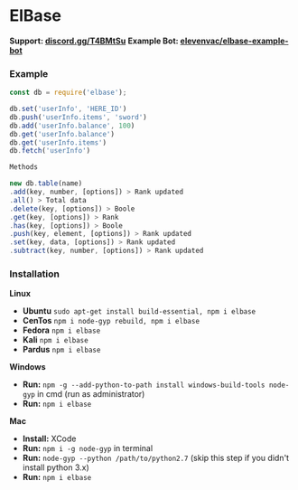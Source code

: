 # ElBase
**Support: [discord.gg/T4BMtSu](https://discord.gg/T4BMtSu)**
**Example Bot: [elevenvac/elbase-example-bot](https://github.com/elevenvac/elbase-example-bot)**

### Example
```js
const db = require('elbase');

db.set('userInfo', 'HERE_ID')
db.push('userInfo.items', 'sword')
db.add('userInfo.balance', 100)
db.get('userInfo.balance')
db.get('userInfo.items')
db.fetch('userInfo')

Methods

new db.table(name)
.add(key, number, [options]) > Rank updated
.all() > Total data
.delete(key, [options]) > Boole
.get(key, [options]) > Rank
.has(key, [options]) > Boole
.push(key, element, [options]) > Rank updated
.set(key, data, [options]) > Rank updated
.subtract(key, number, [options]) > Rank updated
```

### Installation
**Linux**
- **Ubuntu** `sudo apt-get install build-essential, npm i elbase`
- **CenTos** `npm i node-gyp rebuild, npm i elbase`
- **Fedora** `npm i elbase`
- **Kali** `npm i elbase`
- **Pardus** `npm i elbase`

**Windows**
- **Run:** `npm -g --add-python-to-path install windows-build-tools node-gyp` in cmd (run as administrator)
- **Run:** `npm i elbase`

**Mac**
- **Install:** XCode
- **Run:** `npm i -g node-gyp` in terminal
- **Run:** `node-gyp --python /path/to/python2.7` (skip this step if you didn't install python 3.x)
- **Run:** `npm i elbase`

